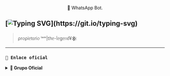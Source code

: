 <p align="center">🌹 WhatsApp Bot.</p>
</p>

  [![Typing SVG](https://readme-typing-svg.demolab.com?font=Fira+Code&pause=900&color=FF0000&lines=𝐁𝐢𝐞𝐧𝐯𝐞𝐧𝐢𝐝𝐨+𝐚𝐥+𝐑𝐞𝐩𝐨𝐬𝐢𝐭𝐨𝐫𝐢𝐨+𝐎𝐟𝐢𝐜𝐢𝐚𝐥+𝐝𝐞;✨fedelan✨;)](https://git.io/typing-svg)
---
> ⍴r᥆⍴іᥱ𝗍ᥲrі᥆ ⁱᵃᵐ|𝗍һᥱ-ᥣᥱgᥱᥒძ¥𒆜
---

### **`🔗 Enlace oficial `**

<details>
 <summary><b> 🍒 Grupo Oficial </b></summary>

| APP | TIPO | ENLACE |
|------|-------------|-------|
| WhatsApp | Grupo OFC| [¡Click aquí!](https://chat.whatsapp.com/J5jRPf1fN6y58CcwkFx5Mj) 

---

## `ᥴ᥆ᥒ𝗍ᥲᥴ𝗍᥆`
<a href="https://api.whatsapp.com/send/?phone=5491126852241&text=&type=phone_number&app_absent=0" target="blank"><img src="https://img.shields.io/badge/ᥒúmᥱr᥆ ᥆𝖿іᥴіᥲᥣ-25D366?style=for-the-badge&logo=whatsapp&logoColor=white" />

---

### **`👑 ⍴r᥆⍴іᥱ𝗍ᥲrі᥆`**
<a
href="https://github.com/fedelan"><img src="https://github.com/fedelan.png" width="130" height="130" alt="ⁱᵃᵐ|𝗍һᥱ-ᥣᥱgᥱᥒძ¥𒆜"/></a>

